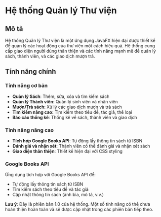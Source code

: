 # Hệ thống Quản lý Thư viện

## Mô tả

Hệ thống Quản lý Thư viện là một ứng dụng JavaFX hiện đại được thiết kế để quản lý các hoạt động của thư viện một cách hiệu quả. Hệ thống cung cấp giao diện người dùng thân thiện và các tính năng mạnh mẽ để quản lý sách, thành viên, và các giao dịch mượn trả.

## Tính năng chính

###  Tính năng cơ bản
- **Quản lý Sách**: Thêm, sửa, xóa và tìm kiếm sách
- **Quản lý Thành viên**: Quản lý sinh viên và nhân viên
- **Mượn/Trả sách**: Xử lý các giao dịch mượn và trả sách
- **Tìm kiếm nâng cao**: Tìm kiếm theo tiêu đề, tác giả, thể loại
- **Báo cáo thống kê**: Thống kê về sách, thành viên và giao dịch

###  Tính năng nâng cao
- **Tích hợp Google Books API**: Tự động lấy thông tin sách từ ISBN
- **Đánh giá và nhận xét**: Thành viên có thể đánh giá và nhận xét sách
- **Giao diện thân thiện**: Thiết kế hiện đại với CSS styling

### Google Books API
Ứng dụng tích hợp với Google Books API để:
- Tự động lấy thông tin sách từ ISBN
- Tìm kiếm sách theo tiêu đề và tác giả
- Cập nhật thông tin sách (ảnh bìa, mô tả, v.v.)

**Lưu ý**: Đây là phiên bản 1.0 của hệ thống. Một số tính năng có thể chưa hoàn thiện hoàn toàn và sẽ được cập nhật trong các phiên bản tiếp theo.

